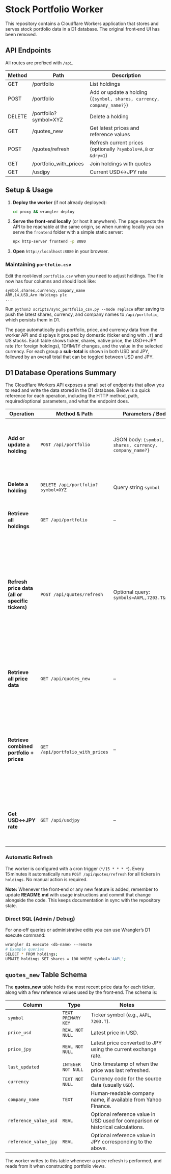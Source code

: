 # Stock Portfolio Worker

This repository contains a Cloudflare Workers application that stores and serves
stock portfolio data in a D1 database. The original front‑end UI has been removed.

## API Endpoints

All routes are prefixed with `/api`.

| Method | Path | Description |
|--------|------|-------------|
| GET    | /portfolio | List holdings |
| POST   | /portfolio | Add or update a holding (`{symbol, shares, currency, company_name?}`) |
| DELETE | /portfolio?symbol=XYZ | Delete a holding |
| GET    | /quotes_new | Get latest prices and reference values |
| POST   | /quotes/refresh | Refresh current prices (optionally `?symbols=A,B` or `&dry=1`) |
| GET    | /portfolio_with_prices | Join holdings with quotes |
| GET    | /usdjpy | Current USD↔JPY rate |

## Setup & Usage

1. **Deploy the worker** (if not already deployed):
   ```bash
   cd proxy && wrangler deploy
   ```
2. **Serve the front‑end locally** (or host it anywhere). The page expects the API to be reachable at the same origin, so when running locally you can serve the `frontend` folder with a simple static server:
   ```bash
   npx http-server frontend -p 8080
   ```
3. **Open** `http://localhost:8080` in your browser.

### Maintaining `portfolio.csv`

Edit the root‐level `portfolio.csv` when you need to adjust holdings. The file now has four columns and should look like:

```
symbol,shares,currency,company_name
ARM,14,USD,Arm Holdings plc
...
```

Run `python3 scripts/sync_portfolio_csv.py --mode replace` after saving to push the latest shares, currency, and company names to `/api/portfolio`, which persists them in D1.

The page automatically pulls portfolio, price, and currency data from the worker API and displays it grouped by domestic (ticker ending with `.T`) and US stocks. Each table shows ticker, shares, native price, the USD↔JPY rate (for foreign holdings), 1D/1M/1Y changes, and the value in the selected currency. For each group a **sub-total** is shown in both USD and JPY, followed by an overall total that can be toggled between USD and JPY.

## D1 Database Operations Summary

The Cloudflare Workers API exposes a small set of endpoints that allow you to read and write the data stored in the D1 database. Below is a quick reference for each operation, including the HTTP method, path, required/optional parameters, and what the endpoint does.

| Operation | Method & Path | Parameters / Body | Effect |
|-----------|---------------|-------------------|--------|
| **Add or update a holding** | `POST /api/portfolio` | JSON body: `{symbol, shares, currency, company_name?}` | Creates the row if it doesn’t exist; otherwise updates the existing record. |
| **Delete a holding** | `DELETE /api/portfolio?symbol=XYZ` | Query string `symbol` | Removes that ticker from the `holdings` table. |
| **Retrieve all holdings** | `GET /api/portfolio` | – | Returns an array of all rows in the `holdings` table. |
| **Refresh price data (all or specific tickers)** | `POST /api/quotes/refresh` | Optional query: `symbols=AAPL,7203.T&dry=1` | Pulls latest Yahoo prices for the specified symbols; if no symbols are provided it refreshes all holdings. The `dry=1` flag performs a dry‑run without writing to the DB. |
| **Retrieve all price data** | `GET /api/quotes_new` | – | Returns an array of all rows in the `quotes_new` table (latest prices and reference values). |
| **Retrieve combined portfolio + prices** | `GET /api/portfolio_with_prices` | – | Joins `holdings` with `quotes_new`, returning each holding enriched with current price, currency, and JPY conversion. |
| **Get USD↔JPY rate** | `GET /api/usdjpy` | – | Returns the latest USD‑to‑JPY exchange rate stored in the `usdjpy` table. |

### Automatic Refresh
The worker is configured with a cron trigger (`*/15 * * * *`). Every 15 minutes it automatically runs `POST /api/quotes/refresh` for all tickers in `holdings`. No manual action is required.

**Note:** Whenever the front‑end or any new feature is added, remember to update **README.md** with usage instructions and commit that change alongside the code. This keeps documentation in sync with the repository state.

### Direct SQL (Admin / Debug)
For one‑off queries or administrative edits you can use Wrangler’s D1 execute command:

```bash
wrangler d1 execute <db-name> --remote
# Example queries
SELECT * FROM holdings;
UPDATE holdings SET shares = 100 WHERE symbol='AAPL';
```

## `quotes_new` Table Schema
The **quotes_new** table holds the most recent price data for each ticker, along with a few reference values used by the front‑end. The schema is:

| Column | Type | Notes |
|--------|------|-------|
| `symbol` | `TEXT PRIMARY KEY` | Ticker symbol (e.g., `AAPL`, `7203.T`). |
| `price_usd` | `REAL NOT NULL` | Latest price in USD. |
| `price_jpy` | `REAL NOT NULL` | Latest price converted to JPY using the current exchange rate. |
| `last_updated` | `INTEGER NOT NULL` | Unix timestamp of when the price was last refreshed. |
| `currency` | `TEXT NOT NULL` | Currency code for the source data (usually `USD`). |
| `company_name` | `TEXT` | Human‑readable company name, if available from Yahoo Finance. |
| `reference_value_usd` | `REAL` | Optional reference value in USD used for comparison or historical calculations. |
| `reference_value_jpy` | `REAL` | Optional reference value in JPY corresponding to the above. |

The worker writes to this table whenever a price refresh is performed, and reads from it when constructing portfolio views.
